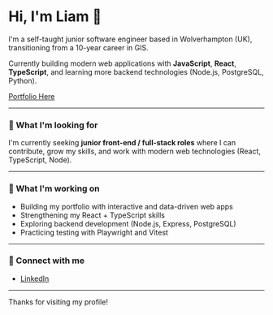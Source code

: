 # Hi, I'm Liam 👋

I'm a self-taught junior software engineer based in Wolverhampton (UK), transitioning from a 10-year career in GIS. 

Currently building modern web applications with **JavaScript**, **React**, **TypeScript**, and learning more backend technologies (Node.js, PostgreSQL, Python).

[Portfolio Here](https://www.peynadol.uk/)

---


### 🎯 What I'm looking for

I'm currently seeking **junior front-end / full-stack roles** where I can contribute, grow my skills, and work with modern web technologies (React, TypeScript, Node).

---

### 🌱 What I'm working on

- Building my portfolio with interactive and data-driven web apps
- Strengthening my React + TypeScript skills
- Exploring backend development (Node.js, Express, PostgreSQL)
- Practicing testing with Playwright and Vitest

---


### 🔗 Connect with me

- [LinkedIn](https://www.linkedin.com/in/liam-peynado-7947b435a/)

---

Thanks for visiting my profile!




